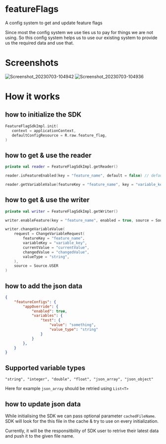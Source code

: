 # featureFlags
A config system to get and update feature flags

Since most the config system we use ties us to pay for things we are not using. So this config system helps us to use our existing system to provide us the required data and use that.

# Screenshots

![Screenshot_20230703-104942](https://github.com/bagadesh/featureFlags/assets/48888901/047e3a69-5359-46de-b7ef-944a14e30955)
![Screenshot_20230703-104936](https://github.com/bagadesh/featureFlags/assets/48888901/a1cd0b83-e0f4-404b-b190-f8ebbbe86b25)

# How it works
## how to initialize the SDK
```Kotlin
FeatureFlagSdkImpl.init(
   context = applicationContext,
   defaultConfigResource = R.raw.feature_flag,
)

```
## how to get & use the reader
```Kotlin
private val reader = FeatureFlagSdkImpl.getReader()

reader.isFeatureEnabled(key = "feature_name", default = false) // default is optional

reader.getVariableValue(featureKey = "feature_name", key = "variable_key", default = { "default" }, String::class)
```

## how to get & use the writer
```Kotlin
private val writer = FeatureFlagSdkImpl.getWriter()

writer.enableFeature(key = "feature_name", enabled = true, source = Source.USER)

writer.changeVariableValue(
    request = ChangeVariableRequest(
        featureKey = "feature_name",
        variableKey = "variable_key",
        currentValue = "currentValue",
        changedValue = "changedValue",
        valueType = "string",
    ),
    source = Source.USER
)

```

## how to add the json data

```JSON
{
    "featureConfigs": {
        "appOverride": {
            "enabled": true,
            "variables": {
                "test": {
                    "value": "something",
                    "value_type": "string"
                }
            }
        },
    }
}

```

## Supported variable types
``` "string", "integer", "double", "float", "json_array", "json_object" ```

Here for example ```json_array``` should be retried using ```List<T>```

## how to update json data

While initialising the SDK we can pass optional parameter ```cachedFileName```. SDK will look for the this file in the cache & try to use on every initialization.

Currently, it will be the responsitbility of SDK user to retrive their latest data and push it to the given file name.

